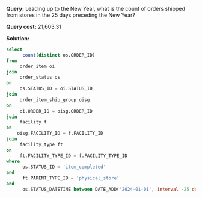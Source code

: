 
**Query:** Leading up to the New Year, what is the count of orders shipped from stores in the 25 days preceding the New Year?

**Query cost:** 21,603.31

**Solution:**
```sql
select 
      count(distinct os.ORDER_ID)
from 
     order_item oi 
join 
     order_status os 
on 
     os.STATUS_ID = oi.STATUS_ID 
join 
     order_item_ship_group oisg 
on 
     oi.ORDER_ID = oisg.ORDER_ID 
join 
     facility f 
on 
    oisg.FACILITY_ID = f.FACILITY_ID
join 
     facility_type ft
on 
     ft.FACILITY_TYPE_ID = f.FACILITY_TYPE_ID 
where 
      os.STATUS_ID = 'item_completed'
and 
      ft.PARENT_TYPE_ID = 'physical_store'
and 
      os.STATUS_DATETIME between DATE_ADD('2024-01-01', interval -25 day) and '2024-01-01'

